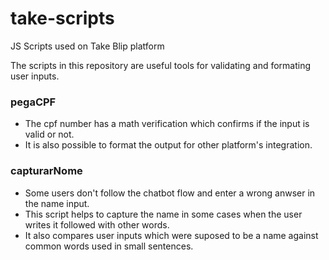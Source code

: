 # take-scripts

JS Scripts used on Take Blip platform

 The scripts in this repository are useful tools for validating and formating user inputs.


 ### pegaCPF
 - The cpf number has a math verification which confirms if the input is valid or not.
 - It is also possible to format the output for other platform's integration.

 ### capturarNome
 - Some users don't follow the chatbot flow and enter a wrong anwser in the name input.
 - This script helps to capture the name in some cases when the user writes it followed with other words.
 - It also compares user inputs which were suposed to be a name against common words used in small sentences.
